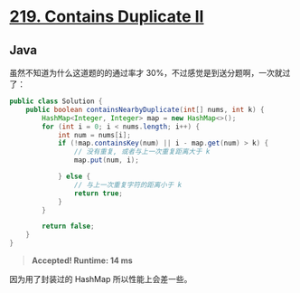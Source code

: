 # [219. Contains Duplicate II](https://leetcode.com/problems/contains-duplicate-ii/)

## Java

虽然不知道为什么这道题的的通过率才 30%，不过感觉是到送分题啊，一次就过了：

```java
public class Solution {
    public boolean containsNearbyDuplicate(int[] nums, int k) {
        HashMap<Integer, Integer> map = new HashMap<>();
        for (int i = 0; i < nums.length; i++) {
            int num = nums[i];
            if (!map.containsKey(num) || i - map.get(num) > k) {
                // 没有重复, 或者与上一次重复距离大于 k
                map.put(num, i);

            } else {
                // 与上一次重复字符的距离小于 k
                return true;
            }
        }

        return false;
    }
}
```

> **Accepted! Runtime: 14 ms**

因为用了封装过的 HashMap 所以性能上会差一些。